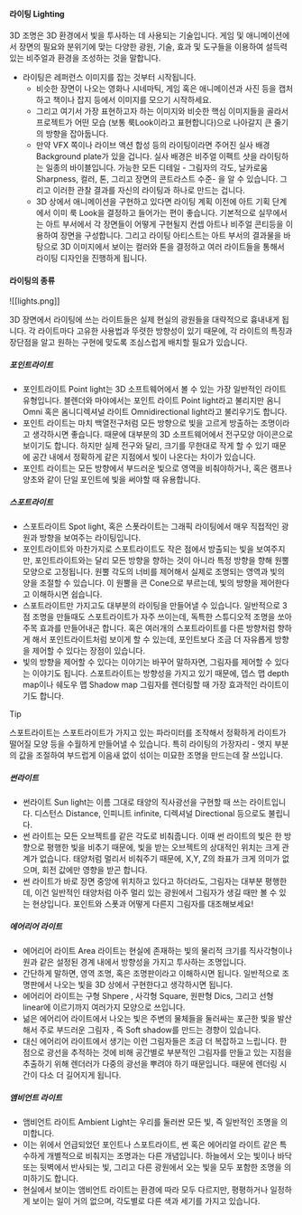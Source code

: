 #### 라이팅 Lighting 
3D 조명은 3D 환경에서 빛을 투사하는 데 사용되는 기술입니다. 게임 및 애니메이션에서 장면의 필요와 분위기에 맞는 다양한 광원, 기술, 효과 및 도구들을 이용하여 설득력 있는 비주얼과 환경을 조성하는  것을 말합니다. 

- 라이팅은 레퍼런스 이미지를 잡는 것부터 시작됩니다. 
	-  비슷한 장면이 나오는 영화나 시네마틱, 게임 혹은 애니메이션과 사진 등을 캡처하고 책이나 잡지 등에서 이미지를 모으기 시작하세요. 
	- 그리고 여기서 가장 표현하고자 하는 이미지와 비슷한 핵심 이미지들을 골라서 프로젝트가 어떤 모습 (보통 룩Look이라고 표현합니다)으로 나아갈지 큰 줄기의 방향을 잡아둡니다. 
	- 만약 VFX 쪽이나 라이브 액션 합성 등의 라이팅이라면 주어진 실사 배경 Background plate가 있을 겁니다. 실사 배경은 비주얼 이펙트 샷을 라이팅하는 일종의 바이블입니다. 가능한 모든 디테일 - 그림자의 각도, 날카로움 Sharpness, 컬러, 톤, 그리고 장면의 콘트라스트 수준- 을 알 수 있습니다. 그리고 이러한 관찰 결과를 자신의 라이팅과 하나로 만드는 겁니다. 
	- 3D 상에서 애니메이션을 구현하고 있다면 라이팅 계획 이전에 아트 기획 단계에서 이미 룩 Look을 결정하고 들어가는 편이 좋습니다. 기본적으로 실무에서는 아트 부서에서 각 장면들이 어떻게 구현될지 컨셉 아트나 비주얼 콘티등을 이용하여 장면을 구성합니다. 그리고 라이팅 아티스트는 아트 부서의 결과물을 바탕으로 3D 이미지에서 보이는 컬러와 톤을 결정하고 여러 라이트들을 통해서 라이팅 디자인을 진행하게 됩니다. 

#### 라이팅의 종류 

![[lights.png]]

3D 장면에서 라이팅에 쓰는 라이트들은 실제 현실의 광원들을 대략적으로 흉내내게 됩니다. 각 라이트마다 고유한 사용법과 뚜렷한 방향성이 있기 때문에, 각 라이트의 특징과 장단점을 알고 원하는 구현에 맞도록 조심스럽게 배치할 필요가 있습니다. 

##### 포인트라이트 
- 포인트라이트 Point light는 3D 소프트웨어에서 볼 수 있는 가장 일반적인 라이트 유형입니다. 블렌더와 마야에서는 포인트 라이트 Point light라고 불리지만 옴니 Omni 혹은 옴니디렉셔널 라이트 Omnidirectional light라고 불리우기도 합니다. 
- 포인트 라이트는 마치 백열전구처럼 모든 방향으로 빛을 고르게 방출하는 조명이라고 생각하시면 좋습니다. 때문에 대부분의 3D 소프트웨어에서 전구모양 아이콘으로 보이기도 합니다. 하지만 실제 전구와 달리, 크기를 무한대로 작게 할 수 있기 때문에 공간 내에서 정확하게 같은 지점에서 빛이 나온다는 차이가 있습니다. 
- 포인트 라이트는 모든 방향에서 부드러운 빛으로 영역을 비춰야하거나, 혹은 램프나 양초와 같이 단일 포인트에 빛을 써야할 때 유용합니다. 

##### 스포트라이트
- 스포트라이트 Spot light, 혹은 스폿라이트는  그래픽 라이팅에서 매우 직접적인 광원과 방향을 보여주는 라이팅입니다.
- 포인트라이트와 마찬가지로 스포트라이트도 작은 점에서 방출되는 빛을 보여주지만, 포인트라이트와는 달리 모든 방향을 향하는 것이 아니라 특정 방향을 향해 원뿔 모양으로 고정됩니다. 원뿔 각도의 너비를 제어해서 실제로 조명되는 영역과 빛의 양을 조절할 수 있습니다. 이 원뿔을 콘 Cone으로 부르는데, 빛의 방향을 제어한다고 이해하시면 쉽습니다. 
- 스포트라이트만 가지고도 대부분의 라이팅을 만들어낼 수 있습니다.  일반적으로 3점 조명을 만들때도 스포트라이트가 자주 쓰이는데, 독특한 스튜디오적 조명을 쏘아 주목 효과를 만들어내곤 합니다. 혹은 여러개의 스포트라이트를 다른 방향처럼 향하게 해서 포인트라이트처럼 보이게 할 수 있는데, 포인트보다 조금 더 자유롭게 방향을 제어할 수 있다는 장점이 있습니다.  
- 빛의 방향을 제어할 수 있다는 이야기는 바꾸어 말하자면, 그림자를 제어할 수 있다는 이야기도 됩니다. 스포트라이트는 방향성을 가지고 있기 때문에, 뎁스 맵 depth map이나 쉐도우 맵 Shadow map 그림자를 렌더링할 때 가장 효과적인 라이트이기도 합니다. 

> [!Tip]
> 스포트라이트는 스포트라이트가 가지고 있는 파라미터를 조작해서 정확하게 라이트가 떨어질 모양 등을 수월하게 만들어낼 수 있습니다. 특히 라이팅의 가장자리 - 엣지 부분의 값을 조절하여 부드럽게 이음새 없이 섞이는 미묘한 조명을 만드는데 잘 쓰입니다. 

##### 썬라이트 
- 썬라이트 Sun light는 이름 그대로 태양의 직사광선을 구현할 때 쓰는 라이트입니다.  디스턴스 Distance, 인피니트 infinite, 디렉셔널 Directional 등으로도 불립니다. 
- 썬 라이트는 모든 오브젝트를 같은 각도로 비춰줍니다. 이때 썬 라이트의 빛은 한 방향으로 평행한 빛을 비추기 때문에, 빛을 받는 오브젝트의 상대적인 위치는 크게 관계가 없습니다. 태양처럼 멀리서 비춰주기 때문에, X,Y, Z의 좌표가 크게 의미가 없으며, 회전 값에만 영향을 받곤 합니다. 
- 썬 라이트가 바로 장면 중앙에 위치하고 있다고 하더라도, 그림자는 대부분 평행한데, 이건 일반적인 태양처럼 아주 멀리 있는 광원에서 그림자가 생길 때만 볼 수 있는 현상입니다. 포인트와 스폿과 어떻게 다른지 그림자를 대조해보세요! 

##### 에어리어 라이트 
- 에어리어 라이트 Area 라이트는 현실에 존재하는 빛의 물리적 크기를 직사각형이나 원과 같은 설정된 경계 내에서 방향성을 가지고 투사하는 조명입니다.  
- 간단하게 말하면, 영역 조명, 혹은 조명판이라고 이해하시면 됩니다. 일반적으로 조명판에서 나오는 빛을 3D 상에서 구현한다고 생각하시면 됩니다. 
- 에어리어 라이트는 구형 Shpere , 사각형 Square, 원판형 Dics, 그리고 선형 linear에 이르기까지 여러가지 모양으로 쓰입니다. 
- 넒은 에어리어 라이트에서 나오는 빛은 주변의 물체들을 둘러싸는 포근한 빛을 발산해서 주로 부드러운 그림자 , 즉 Soft shadow를 만드는 경향이 있습니다. 
- 대신 에어리어 라이트에서 생기는 이런 그림자들은 조금 더 복잡하고 느립니다. 한 점으로 광선을 추적하는 것에 비해 공간별로 부분적인 그림자를 만들고 있는 지점을 추출하기 위해 렌더러가 다중의 광선을 뿌려야 하기 때문입니다. 때문에 렌더링 시간이 다소 더 길어지게 됩니다. 

##### 앰비언트 라이트 
- 앰비언트 라이트 Ambient Light는 우리를 둘러싼 모든 빛, 즉 일반적인 조명을 의미합니다.
- 이는 위에서 언급되었던 포인트나 스포트라이트, 썬 혹은 에어리얼 라이트 같은 특수하게 개별적으로 비춰지는 조명과는 다른 개념입니다.  하늘에서 오는 빛이나 바닥 또는 뒷벽에서 반사되는 빛, 그리고 다른 광원에서 오는 빛을 모두 포함한 조명을 의미하기도 합니다. 
- 현실에서 보이는 앰비언트 라이트는 환경에 따라 모두 다르지만, 평평하거나 일정하게 보이는 일이 거의 없으며, 각도별로 다른 색과 세기를 가지고 있습니다. 
